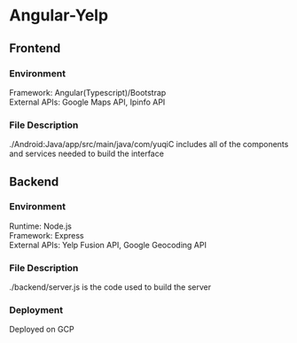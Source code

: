 # Angular-Yelp

## Frontend
### Environment
Framework: Angular(Typescript)/Bootstrap  
External APIs: Google Maps API, Ipinfo API  

### File Description
./Android:Java/app/src/main/java/com/yuqiC includes all of the components and services needed to build the interface

## Backend
### Environment
Runtime: Node.js  
Framework: Express  
External APIs: Yelp Fusion API, Google Geocoding API

### File Description
./backend/server.js is the code used to build the server

### Deployment
Deployed on GCP
